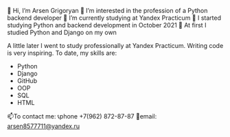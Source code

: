 👋 Hi, I’m Arsen Grigoryan
👀 I’m interested in the profession of a Python backend developer
🌱 I’m currently studying at Yandex Practicum
💞️ I started studying Python and backend development in October 2021
🐍 At first I studied Python and Django on my own

 A little later I went to study professionally at Yandex Practicum. 
 Writing code is very inspiring.
 To date, my skills are: 
 - Python 
 - Django
 - GitHub
 - OOP
 - SQL 
 - HTML
 
 📫To contact me: 
 📞phone +7(962) 872-87-87 
 📧email: arsen8577711@yandex.ru
